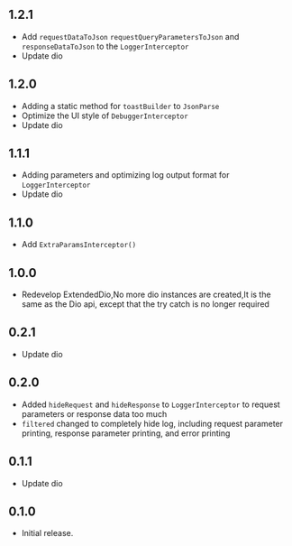 ## 1.2.1

* Add `requestDataToJson` `requestQueryParametersToJson` and `responseDataToJson` to the `LoggerInterceptor`
* Update dio

## 1.2.0

* Adding a static method for `toastBuilder` to `JsonParse`
* Optimize the UI style of `DebuggerInterceptor`
* Update dio

## 1.1.1

* Adding parameters and optimizing log output format for `LoggerInterceptor`
* Update dio

## 1.1.0

* Add `ExtraParamsInterceptor()`

## 1.0.0

* Redevelop ExtendedDio,No more dio instances are created,It is the same as the Dio api, except that
  the try catch is no longer required

## 0.2.1

* Update dio

## 0.2.0

* Added `hideRequest` and `hideResponse` to `LoggerInterceptor` to request parameters or response
  data too much
* `filtered` changed to completely hide log, including request parameter printing, response
  parameter printing, and error printing

## 0.1.1

* Update dio

## 0.1.0

* Initial release.
